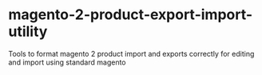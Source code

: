 # magento-2-product-export-import-utility
Tools to format magento 2 product import and exports correctly for editing and import using standard magento
